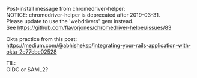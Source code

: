 Post-install message from chromedriver-helper:  
NOTICE: chromedriver-helper is deprecated after 2019-03-31.  
Please update to use the 'webdrivers' gem instead.  
See https://github.com/flavorjones/chromedriver-helper/issues/83  
  
Okta practice from this post:  
https://medium.com/@abhisheksp/integrating-your-rails-application-with-okta-2e77ebe02528  
  
TIL:  
OIDC or SAML2?  
